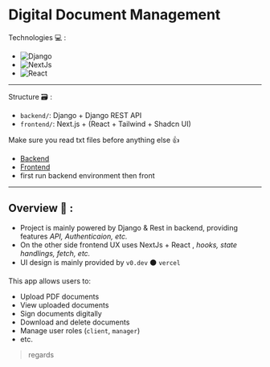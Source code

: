 # Digital Document Management 


Technologies 💻 : 
- ![Django](https://img.shields.io/badge/Django-092E20?style=for-the-badge&logo=Django&logoColor=white)
- ![NextJs](https://img.shields.io/badge/NextJS-000000?style=for-the-badge&logo=nextdotjs&logoColor=white)
- ![React](https://img.shields.io/badge/React-20232A?style=for-the-badge&logo=react&logoColor=61DAFB)

--- 
Structure 🗃️ :
- `backend/`: Django + Django REST API
- `frontend/`: Next.js + (React + Tailwind + Shadcn UI)
  
Make sure you read txt files before anything else 👍
* [Backend](./backend/__commands.txt)
* [Frontend](./frontend/__help.txt)
* first run backend environment then front 
---
Overview 📖 :
---
* Project is mainly powered by Django & Rest in backend, providing features _API, Authenticaion, etc._
* On the other side frontend UX uses NextJs + React , _hooks, state handlings, fetch, etc._
* UI design is mainly provided by `v0.dev` ⚫ `vercel` 

This app allows users to:
- Upload PDF documents
- View uploaded documents
- Sign documents digitally
- Download and delete documents
- Manage user roles (`client`, `manager`)
- etc.

> regards
